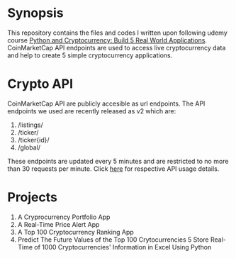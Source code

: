 # Synopsis
This repository contains the files and codes I written upon following udemy course [Python and Cryptocurrency: Build 5 Real World Applications](https://www.udemy.com/coinmarketcap/).
CoinMarketCap API endpoints are used to access live cryptocurrency data and help to create 5 simple cryptocurrency applications.

# Crypto API
CoinMarketCap API are publicly accesible as url endpoints. The API endpoints we used are recently released as v2 which are:
1. /listings/
2. /ticker/
3. /ticker{id}/
4. /global/

These endpoints are updated every 5 minutes and are restricted to no more than 30 requests per minute. Click [here](https://coinmarketcap.com/api/) for respective API usage details.

# Projects
1. A Cryprocurrency Portfolio App
2. A Real-Time Price Alert App
3. A Top 100 Cryptocurrency Ranking App
4. Predict The Future Values of the Top 100 Crytocurrencies
5  Store Real-Time of 1000 Cryptocurrencies' Information in Excel Using Python

